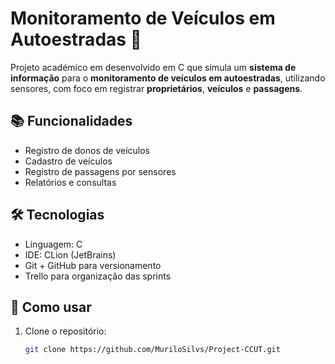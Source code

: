 # Monitoramento de Veículos em Autoestradas 🚗

Projeto académico em desenvolvido em C que simula um **sistema de informação** para o **monitoramento de veículos em autoestradas**, utilizando sensores, com foco em registrar **proprietários**, **veículos** e **passagens**.

## 📚 Funcionalidades
- Registro de donos de veículos
- Cadastro de veículos
- Registro de passagens por sensores
- Relatórios e consultas

## 🛠️ Tecnologias
- Linguagem: C
- IDE: CLion (JetBrains)
- Git + GitHub para versionamento
- Trello para organização das sprints

## 🚀 Como usar
1. Clone o repositório:
   ```bash
   git clone https://github.com/MuriloSilvs/Project-CCUT.git
